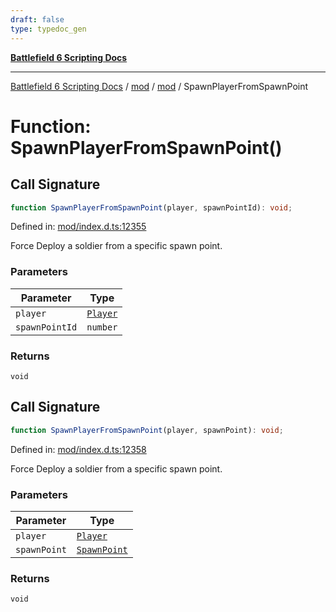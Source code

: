 ```yaml
---
draft: false
type: typedoc_gen
---
```


[**Battlefield 6 Scripting Docs**](../../../_index.md)

***

[Battlefield 6 Scripting Docs](../../../_index.md) / [mod](../../_index.md) / [mod](../_index.md) / SpawnPlayerFromSpawnPoint

# Function: SpawnPlayerFromSpawnPoint()

## Call Signature

```ts
function SpawnPlayerFromSpawnPoint(player, spawnPointId): void;
```

Defined in: [mod/index.d.ts:12355](https://github.com/battlefield-portal-community/portal-docs/blob/6d87e21c5922a3efb03c634dbe98e5fe6e797672/generators/santiago/mod/index.d.ts#L12355)

Force Deploy a soldier from a specific spawn point.

### Parameters

| Parameter | Type |
| ------ | ------ |
| `player` | [`Player`](../Player/_index.md) |
| `spawnPointId` | `number` |

### Returns

`void`

## Call Signature

```ts
function SpawnPlayerFromSpawnPoint(player, spawnPoint): void;
```

Defined in: [mod/index.d.ts:12358](https://github.com/battlefield-portal-community/portal-docs/blob/6d87e21c5922a3efb03c634dbe98e5fe6e797672/generators/santiago/mod/index.d.ts#L12358)

Force Deploy a soldier from a specific spawn point.

### Parameters

| Parameter | Type |
| ------ | ------ |
| `player` | [`Player`](../Player/_index.md) |
| `spawnPoint` | [`SpawnPoint`](../SpawnPoint/_index.md) |

### Returns

`void`
